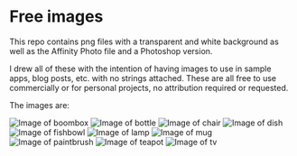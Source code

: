 # Free images

This repo contains png files with a transparent and white background as well as the Affinity Photo file and a Photoshop version. 

I drew all of these with the intention of having images to use in sample apps, blog posts, etc. with no strings attached. These are all free to use commercially or for personal projects, no attribution required or requested.

The images are:


![Image of boombox](boombox-white-bg.png)
![Image of bottle](bottle-white-bg.png)
![Image of chair](chair-white-bg.png)
![Image of dish](dish-white-bg.png)
![Image of fishbowl](fishbowl-white-bg.png)
![Image of lamp](lamp-white-bg.png)
![Image of mug](mug-white-bg.png)
![Image of paintbrush](paintbrush-white-bg.png)
![Image of teapot](teapot-white-bg.png)
![Image of tv](tv-white-bg.png)

